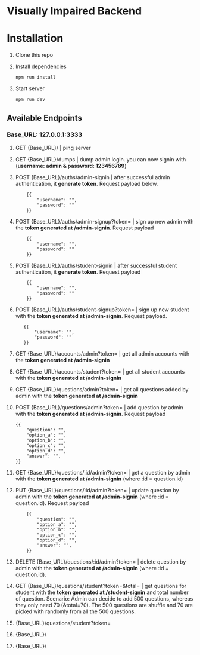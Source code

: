 # Visually Impaired Backend

# Installation

1. Clone this repo
2. Install dependencies

   `npm run install`

3. Start server

   `npm run dev`

## Available Endpoints

### **Base_URL**: 127.0.0.1:3333

1. GET {Base_URL}/ | ping server

2. GET {Base_URL}/dumps | dump admin login. you can now signin with (**username: admin & password: 123456789**)

3. POST {Base_URL}/auths/admin-signin | after successful admin authentication, it **generate token**. Request payload below.

   ```
       {{
           "username": "",
           "password": ""
       }}
   ```

4. POST {Base_URL}/auths/admin-signup?token= | sign up new admin with the **token generated at /admin-signin**. Request payload

   ```
       {{
           "username": "",
           "password": ""
       }}
   ```

5. POST {Base_URL}/auths/student-signin | after successful student authentication, it **generate token**. Request payload

   ```
       {{
           "username": "",
           "password": ""
       }}
   ```

6. POST {Base_URL}/auths/student-signup?token= | sign up new student with the **token generated at /admin-signin**. Request payload.

   ```
      {{
          "username": "",
          "password": ""
      }}
   ```

7. GET {Base_URL}/accounts/admin?token= | get all admin accounts with the **token generated at /admin-signin**

8. GET {Base_URL}/accounts/student?token= | get all student accounts with the **token generated at /admin-signin**

9. GET {Base_URL}/questions/admin?token= | get all questions added by admin with the **token generated at /admin-signin**

10. POST {Base_URL}/questions/admin?token= | add question by admin with the **token generated at /admin-signin**. Request payload

    ```
    {{
        "question": "",
        "option_a": "",
        "option_b": "",
        "option_c": "",
        "option_d": "",
        "answer": "",
    }}
    ```

11. GET {Base_URL}/questions/:id/admin?token= | get a question by admin with the **token generated at /admin-signin** (where :id = question.id)

12. PUT {Base_URL}/questions/:id/admin?token= | update question by admin with the **token generated at /admin-signin** (where :id = question.id). Request payload

    ```
        {{
            "question": "",
            "option_a": "",
            "option_b": "",
            "option_c": "",
            "option_d": "",
            "answer": "",
        }}
    ```

13. DELETE {Base_URL}/questions/:id/admin?token= | delete question by admin with the **token generated at /admin-signin** (where :id = question.id).

14. GET {Base_URL}/questions/student?token=&total= | get questions for student with the **token generated at /student-signin** and total number of question. Scenario: Admin can decide to add 500 questions, whereas they only need 70 (&total=70). The 500 questions are shuffle and 70 are picked with randomly from all the 500 questions.

15. {Base_URL}/questions/student?token=

16. {Base_URL}/

17. {Base_URL}/
